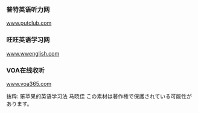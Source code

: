 ### 普特英语听力网
www.putclub.com

### 旺旺英语学习网
www.wwenglish.com

### VOA在线收听
www.voa365.com

抜粋:
笨苹果的英语学习法
马晓佳
この素材は著作権で保護されている可能性があります。
